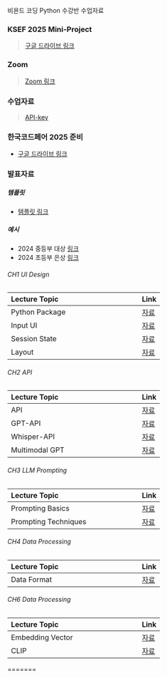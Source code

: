 비욘드 코딩 Python 수강반 수업자료

### KSEF 2025 Mini-Project
> [구글 드라이브 링크](https://drive.google.com/drive/folders/1b6n6XGwiTq9YRPTIyaHFwcWUUioVauBb?usp=sharing)

### Zoom
> [Zoom 링크](https://snu-ac-kr.zoom.us/j/3850287435)

### 수업자료

> [API-key](https://docs.google.com/document/d/1TArgONkQoHQJlrgrAqhl6_mPaZSE-qLIwjaMsFNaUiY/edit?usp=sharing)

### 한국코드페어 2025 준비
- [구글 드라이브 링크](https://drive.google.com/drive/folders/1W1c_jsm9SfZVrPvaU_Yf_UDZYoNquaD9?usp=sharing)

### 발표자료
##### 템플릿
- [템플릿 링크](https://docs.google.com/presentation/d/1f3a00qT1CqFy3DlTMC0tQGzcxErhqEhRtkmCOTaVB1c/edit?usp=sharing)

##### 예시
- 2024 중등부 대상 [링크](https://drive.google.com/file/d/1lcoi9wnlDJX1uIpRdkSmykYtetol_yZQ/view?usp=sharing)
- 2024 초등부 은상 [링크](https://drive.google.com/file/d/1kFb6kD1ah6V57KO03npWRbmW8fsUSOne/view?usp=sharing)


###### CH1 UI Design
| Lecture Topic&nbsp; &nbsp; &nbsp; &nbsp; &nbsp; &nbsp; &nbsp; &nbsp; &nbsp; &nbsp; &nbsp; &nbsp; &nbsp; &nbsp; &nbsp;&nbsp; &nbsp; &nbsp; &nbsp; &nbsp; &nbsp;| Link |
|---------------------|-------|
| Python Package | [자료](./Software/CH1-UI-Design/0_python-package/) |
| Input UI | [자료](./Software/CH1-UI-Design/1_streamlit-inputUI/) |
| Session State | [자료](./Software/CH1-UI-Design/2_streamlit-sessionstate/) |
| Layout | [자료](./Software/CH1-UI-Design/3_streamlit-layout/) |

###### CH2 API
| Lecture Topic&nbsp; &nbsp; &nbsp; &nbsp; &nbsp; &nbsp; &nbsp; &nbsp; &nbsp; &nbsp; &nbsp; &nbsp; &nbsp; &nbsp; &nbsp;&nbsp; &nbsp; &nbsp; &nbsp; &nbsp; &nbsp;| Link |
|---------------------|-------|
| API | [자료](./Software/CH2-API/1_api-basic) |
| GPT-API | [자료](./Software/CH2-API/2_gpt-api) |
| Whisper-API | [자료](./Software/CH2-API/3_whisper-api) |
| Multimodal GPT | [자료](./Software/CH2-API/4_gpt-image-api/) |

###### CH3 LLM Prompting
| Lecture Topic&nbsp; &nbsp; &nbsp; &nbsp; &nbsp; &nbsp; &nbsp; &nbsp; &nbsp; &nbsp; &nbsp; &nbsp; &nbsp; &nbsp; &nbsp;&nbsp; &nbsp; &nbsp; &nbsp; &nbsp; &nbsp;| Link |
|---------------------|-------|
| Prompting Basics | [자료](./Software/CH3-Prompt-Engineering/1_prompting-basic/) |
| Prompting Techniques | [자료](./Software/CH3-Prompt-Engineering/2_prompting-techniques/) |

###### CH4 Data Processing
| Lecture Topic&nbsp; &nbsp; &nbsp; &nbsp; &nbsp; &nbsp; &nbsp; &nbsp; &nbsp; &nbsp; &nbsp; &nbsp; &nbsp; &nbsp; &nbsp;&nbsp; &nbsp; &nbsp; &nbsp; &nbsp; &nbsp;| Link |
|---------------------|-------|
| Data Format | [자료](./Software/CH4-Data-Processing/1_data_format/) |


###### CH6 Data Processing
| Lecture Topic&nbsp; &nbsp; &nbsp; &nbsp; &nbsp; &nbsp; &nbsp; &nbsp; &nbsp; &nbsp; &nbsp; &nbsp; &nbsp; &nbsp; &nbsp;&nbsp; &nbsp; &nbsp; &nbsp; &nbsp; &nbsp;| Link |
|---------------------|-------|
| Embedding Vector | [자료](./Software/CH6-Embedding-Vector/1_embedding/) |
| CLIP | [자료](./Software/CH6-Embedding-Vector/2_clip/) |
=======

